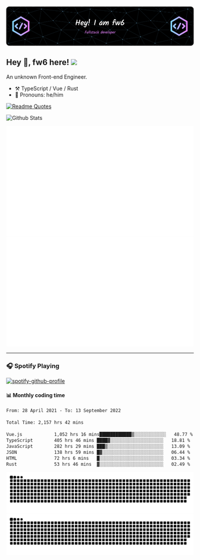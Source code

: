 ![Header](github-header-image.png)

## Hey 👋, fw6 here! <img src="https://github.githubassets.com/images/mona-whisper.gif" height="24" />


An unknown Front-end Engineer.

-   :hammer_and_pick: TypeScript / Vue / Rust
-   :man: Pronouns: he/him


[![Readme Quotes](https://quotes-github-readme.vercel.app/api?type=horizontal&theme=algolia)](https://github.com/piyushsuthar/github-readme-quotes)



![Github Stats](https://github-readme-stats.vercel.app/api?username=fw6&bg_color=30,e96443,904e95&title_color=fff&text_color=fff)

![](https://raw.githubusercontent.com/fw6/github-stats-transparent/output/generated/overview.svg)
![](https://raw.githubusercontent.com/fw6/github-stats-transparent/output/generated/languages.svg)


---

### 🎧 Spotify Playing

<!-- ![spotify-github-profile](/img/default.svg) -->

[![spotify-github-profile](https://spotify-github-profile.vercel.app/api/view?uid=r6wn4hdvypv0lkzyrj0e0pjct&cover_image=true&theme=default&bar_color=53b14f&bar_color_cover=true)](https://github.com/kittinan/spotify-github-profile)
#### :bar_chart: Monthly coding time

<!--START_SECTION:waka-->

```text
From: 28 April 2021 - To: 13 September 2022

Total Time: 2,157 hrs 42 mins

Vue.js            1,052 hrs 16 mins████████████▒░░░░░░░░░░░░   48.77 %
TypeScript        405 hrs 46 mins ████▓░░░░░░░░░░░░░░░░░░░░   18.81 %
JavaScript        282 hrs 29 mins ███▒░░░░░░░░░░░░░░░░░░░░░   13.09 %
JSON              138 hrs 59 mins █▓░░░░░░░░░░░░░░░░░░░░░░░   06.44 %
HTML              72 hrs 6 mins   █░░░░░░░░░░░░░░░░░░░░░░░░   03.34 %
Rust              53 hrs 46 mins  ▓░░░░░░░░░░░░░░░░░░░░░░░░   02.49 %
```

<!--END_SECTION:waka-->




![github contribution grid snake animation](https://raw.githubusercontent.com/platane/platane/output/github-contribution-grid-snake-dark.svg#gh-dark-mode-only)![github contribution grid snake animation](https://raw.githubusercontent.com/platane/platane/output/github-contribution-grid-snake.svg#gh-light-mode-only)
